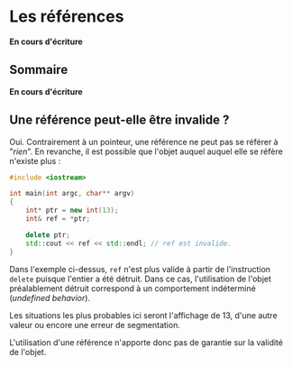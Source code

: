 # Les références

**En cours d'écriture**

## Sommaire

**En cours d'écriture**

## Une référence peut-elle être invalide ?

Oui. Contrairement à un pointeur, une référence ne peut pas se référer à "*rien*". En revanche, il est possible que l'objet auquel auquel elle se réfère n'existe plus :

```cpp
#include <iostream>

int main(int argc, char** argv)
{
    int* ptr = new int(13);
    int& ref = *ptr;

    delete ptr;
    std::cout << ref << std::endl; // ref est invalide.
}
```

Dans l'exemple ci-dessus, `ref` n'est plus valide à partir de l'instruction `delete` puisque l'entier a été détruit. Dans ce cas, l'utilisation de l'objet préalablement détruit correspond à un comportement indéterminé (*undefined behavior*).

Les situations les plus probables ici seront l'affichage de 13, d'une autre valeur ou encore une erreur de segmentation.

L'utilisation d'une référence n'apporte donc pas de garantie sur la validité de l'objet.
